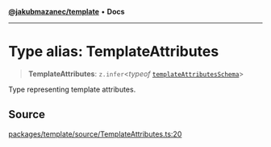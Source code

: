 [**@jakubmazanec/template**](../README.md) • **Docs**

---

# Type alias: TemplateAttributes

> **TemplateAttributes**: `z.infer`\<_typeof_
> [`templateAttributesSchema`](../variables/templateAttributesSchema.md)\>

Type representing template attributes.

## Source

[packages/template/source/TemplateAttributes.ts:20](https://github.com/jakubmazanec/js-tools/blob/51bfc5b913a7a7ef21d8d702a0d87d72983e112a/packages/template/source/TemplateAttributes.ts#L20)
